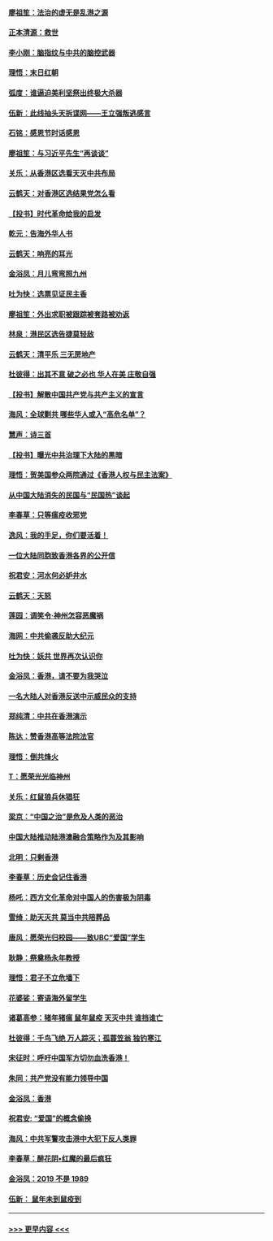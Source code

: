 #### [廖祖笙：法治的虚无是乱港之源](../pages/nsc993/n11690605.md?t=11301011) 
#### [正本清源：救世](../pages/nsc993/n11689134.md?t=11301011) 
#### [李小刚：脑指纹与中共的脑控武器](../pages/nsc993/n11688900.md?t=11301011) 
#### [理悟：末日红朝](../pages/nsc993/n11688829.md?t=11301011) 
#### [弧度：谁逼迫美利坚祭出终极大杀器](../pages/nsc993/n11688735.md?t=11301011) 
#### [伍新：此线抽头天拆谍网——王立强叛逃感言](../pages/nsc993/n11687981.md?t=11301011) 
#### [石铭：感恩节时话感恩](../pages/nsc993/n11687568.md?t=11301011) 
#### [廖祖笙：与习近平先生“再谈谈”](../pages/nsc993/n11687005.md?t=11301011) 
#### [关乐：从香港区选看天灭中共布局](../pages/nsc993/n11686647.md?t=11301011) 
#### [云鹤天：对香港区选结果党怎么看](../pages/nsc993/n11686216.md?t=11301011) 
#### [【投书】时代革命给我的启发](../pages/nsc993/n11684287.md?t=11301011) 
#### [乾元：告海外华人书](../pages/nsc993/n11684044.md?t=11301011) 
#### [云鹤天：响亮的耳光](../pages/nsc993/n11684254.md?t=11301011) 
#### [金浴凤：月儿弯弯照九州](../pages/nsc993/n11684231.md?t=11301011) 
#### [吐为快：选票见证民主香](../pages/nsc993/n11684206.md?t=11301011) 
#### [廖祖笙：外出求职被跟踪被套路被劝返](../pages/nsc993/n11683874.md?t=11301011) 
#### [林泉：港民区选告捷莫轻敌](../pages/nsc993/n11683930.md?t=11301011) 
#### [云鹤天：清平乐 三无房地产](../pages/nsc993/n11681521.md?t=11301011) 
#### [杜彼得：出其不意 破之必也 华人在美 庄敬自强](../pages/nsc993/n11679554.md?t=11301011) 
#### [【投书】解散中国共产党与共产主义的宣言](../pages/nsc993/n11679177.md?t=11301011) 
#### [海风：全球剿共 哪些华人或入“高危名单”？](../pages/nsc993/n11678617.md?t=11301011) 
#### [慧声：诗三首](../pages/nsc993/n11678848.md?t=11301011) 
#### [【投书】曝光中共治理下大陆的黑暗](../pages/nsc993/n11678674.md?t=11301011) 
#### [理悟：贺美国参众两院通过《香港人权与民主法案》](../pages/nsc993/n11678104.md?t=11301011) 
#### [从中国大陆消失的民国与“民国热”谈起](../pages/nsc993/n11678075.md?t=11301011) 
#### [李春草：只等瘟疫收邪党](../pages/nsc993/n11677308.md?t=11301011) 
#### [逸风：我的手足，你们要活着！](../pages/nsc993/n11676352.md?t=11301011) 
#### [一位大陆同胞致香港各界的公开信](../pages/nsc993/n11675761.md?t=11301011) 
#### [祝君安：河水何必妒井水](../pages/nsc993/n11675746.md?t=11301011) 
#### [云鹤天：天怒](../pages/nsc993/n11675718.md?t=11301011) 
#### [莲园：调笑令‧神州怎容恶魔祸](../pages/nsc993/n11675648.md?t=11301011) 
#### [海网：中共偷袭反助大纪元](../pages/nsc993/n11673515.md?t=11301011) 
#### [吐为快：妖共 世界再次认识你](../pages/nsc993/n11673506.md?t=11301011) 
#### [金浴凤：香港，请不要为我哭泣](../pages/nsc993/n11673248.md?t=11301011) 
#### [一名大陆人对香港反送中示威民众的支持](../pages/nsc993/n11672615.md?t=11301011) 
#### [郑纯清：中共在香港演示](../pages/nsc993/n11670539.md?t=11301011) 
#### [陈达：赞香港高等法院法官](../pages/nsc993/n11669542.md?t=11301011) 
#### [理悟：倒共烽火](../pages/nsc993/n11668844.md?t=11301011) 
#### [T：愿荣光光临神州](../pages/nsc993/n11668421.md?t=11301011) 
#### [关乐：红鼠狼兵休猖狂](../pages/nsc993/n11668378.md?t=11301011) 
#### [梁京：“中国之治”是危及人类的恶治](../pages/nsc993/n11668328.md?t=11301011) 
#### [中国大陆推动陆港澳融合策略作为及其影响](../pages/nsc993/n11668157.md?t=11301011) 
#### [北明：只剩香港](../pages/nsc993/n11668002.md?t=11301011) 
#### [李春草：历史会记住香港](../pages/nsc993/n11667927.md?t=11301011) 
#### [杨吒：西方文化革命对中国人的伤害极为阴毒](../pages/nsc993/n11664521.md?t=11301011) 
#### [雪绮：助天灭共 莫当中共陪葬品](../pages/nsc993/n11662650.md?t=11301011) 
#### [唐风：愿荣光归校园——致UBC“爱国”学生](../pages/nsc993/n11662194.md?t=11301011) 
#### [耿静：祭奠杨永年教授](../pages/nsc993/n11662514.md?t=11301011) 
#### [理悟：君子不立危墙下](../pages/nsc993/n11662172.md?t=11301011) 
#### [花婆娑：寄语海外留学生](../pages/nsc993/n11662121.md?t=11301011) 
#### [诸葛高参：猪年猪瘟 鼠年鼠疫 天灭中共 谁挡谁亡](../pages/nsc993/n11661980.md?t=11301011) 
#### [杜彼得：千鸟飞绝 万人踪灭；孤蓑笠翁 独钓寒江](../pages/nsc993/n11661170.md?t=11301011) 
#### [宋征时：呼吁中国军方切勿血洗香港！](../pages/nsc993/n11415318.md?t=11301011) 
#### [朱同：共产党没有能力领导中国](../pages/nsc993/n11660421.md?t=11301011) 
#### [金浴凤：香港](../pages/nsc993/n11660419.md?t=11301011) 
#### [祝君安: “爱国”的概念偷换](../pages/nsc993/n11659706.md?t=11301011) 
#### [海风：中共军警攻击港中大犯下反人类罪](../pages/nsc993/n11659632.md?t=11301011) 
#### [李春草：醉花阴•红魔的最后疯狂](../pages/nsc993/n11659287.md?t=11301011) 
#### [金浴凤：2019 不是 1989](../pages/nsc993/n11657663.md?t=11301011) 
#### [伍新： 鼠年未到鼠疫到](../pages/nsc993/n11655098.md?t=11301011) 

----
#### [ >>> 更早内容 <<< ](../indexes/nsc993-earlier.md)
